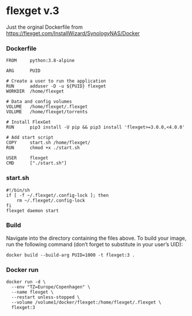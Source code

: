 # flexget v.3
Just the orginal Dockerfile from https://flexget.com/InstallWizard/SynologyNAS/Docker

### Dockerfile
```
FROM     python:3.8-alpine

ARG      PUID

# Create a user to run the application
RUN      adduser -D -u ${PUID} flexget
WORKDIR  /home/flexget

# Data and config volumes
VOLUME   /home/flexget/.flexget
VOLUME   /home/flexget/torrents

# Install FlexGet
RUN      pip3 install -U pip && pip3 install 'flexget>=3.0.0,<4.0.0'

# Add start script
COPY     start.sh /home/flexget/
RUN      chmod +x ./start.sh

USER     flexget
CMD      ["./start.sh"]
```

### start.sh
```
#!/bin/sh
if [ -f ~/.flexget/.config-lock ]; then
    rm ~/.flexget/.config-lock
fi
flexget daemon start
```
### Build
Navigate into the directory containing the files above. To build your image, run the following command (don’t forget to substitute in your user’s UID):

```
docker build --build-arg PUID=1000 -t flexget:3 .
```

### Docker run
```
docker run -d \
  --env "TZ=Europe/Copenhagen" \
  --name flexget \
  --restart unless-stopped \
  --volume /volume1/docker/flexget:/home/flexget/.flexget \
  flexget:3
```
